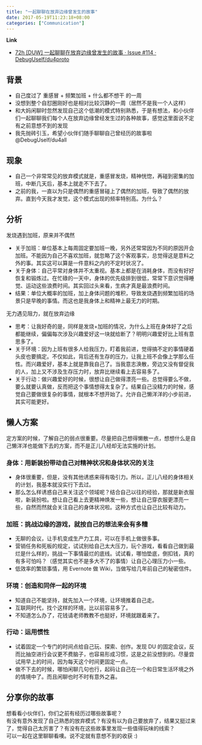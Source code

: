 ```yaml
---
title: "一起聊聊在放弃边缘曾发生的故事"
date: 2017-05-19T11:23:18+08:00
categories: ["Communication"]
---
```


**Link**

- [72h [DUW] 一起聊聊在放弃边缘曾发生的故事 · Issue #114 · DebugUself/du4proto](https://github.com/DebugUself/du4proto/issues/114)

## 背景

- 自己度过了 重感冒 + 频繁加班 + 什么都不想干 的一周
- 没想到整个自怼圈刚好也是相对比较沉静的一周（居然不是我一个人这样）
- 和大妈闲聊时忽然发现自己这个低潮的模式特别熟悉，于是有想法，和小伙伴们一起聊聊我们每个人在放弃边缘曾经发生过的各种故事，感觉这里面说不定有之前意想不到的发现
- 我先抛砖引玉，希望小伙伴们随手聊聊自己曾经历的故事啦 @DebugUself/du4all 

## 现象

- 自己一个非常常见的放弃模式就是，重感冒发烧，精神恍惚，再碰到密集的加班，中断几天后，基本上就走不下去了。
- 之前的我，一直以为只是偶然的重感冒碰上了偶然的加班，导致了偶然的放弃。直到今天我才发觉，这个模式出现的频率特别高。为什么？

## 分析

发烧遇到加班，原来并不偶然

- 关于加班：单位基本上每周固定要加班一晚，另外还常常因为不同的原因开会加班。不能因为自己不喜欢加班，就忽略了这个客观事实，总觉得这是意料之外的事。其实这可以算是一件意料之内的不定时状况了。
- 关于身体：自己平常对身体并不太重视。基本上都是在消耗身体，而没有好好恢复和锻炼过。在忙碌的一天中，身体的优先级排到很低，常常下意识觉得睡觉、运动这些浪费时间。其实回过头来看，生病才真是最浪费时间。
- 结果：单位大概率的加班，加上身体问题的堆积，导致发烧遇到频繁加班的场景只是早晚的事情。而这也是我身体上和精神上最无力的时期。

无力遇见阻力，就在放弃边缘

- 思考：让我好奇的是，同样是发烧+加班的情况，为什么上班在身体好了之后都能继续，偏偏每次涉及兴趣爱好这一块就给断了？明明兴趣爱好比上班有意思多了。
- 关于环境：因为上班有很多人给我压力，盯着我前进，觉得搞不定的事情硬着头皮也要搞定。不仅如此，背后还有生存的压力，让我上班不会像上学那么任性。而兴趣爱好，基本上就是靠我自己了。当我意志涣散，旁边又没有督促我的人，加上又不涉及生存压力时，放弃比继续看上去容易多了。
- 关于行动：做兴趣爱好的时候，很想让自己做得漂亮一些。总觉得要么不做，要么就要认真做，反而把这个事情想得太复杂了。结果自己没精力的时候，感觉自己要做很复杂的事情，就根本不想开始了。允许自己懒洋洋的小步前进，其实可能更好。

## 懒人方案

定方案的时候，了解自己的弱点很重要。尽量把自己想得懒散一点，想想什么是自己懒洋洋也能做下去的方案，而不是正儿八经却无法实施的计划。

### 身体：用新装扮带动自己对精神状况和身体状况的关注

- 身体很重要，但是，没有其他诱惑来得有吸引力。所以，正儿八经的身体相关的计划，我基本就没实行下去过。
- 那么怎么样诱惑自己来关注这个领域呢？结合自己以往的经验，那就是新衣服啦，新装扮啦。想让自己看上去更精神焕发一些，想让自己穿衣服更漂亮一些，自然而然就会关注自己的身体状况啦。这种方式也让自己比较有动力。

### 加班：挑战边缘的游戏，就按自己的想法来会有多糟

- 无聊的会议，让手机变成生产力工具，可以在手机上做很多事。
- 营销任务和死板的规定，试试别给自己太大压力，玩个游戏，看看自己做到最烂是什么样的，挑战一下事情最烂的底线。试试看，哪怕垫底，倒扣钱，真的有多可怕吗？（感觉其实也不是多大不了的事情）让自己心理压力小一些。
- 低效率的繁琐事情，用 Evernote 做 Wiki，当做写给几年前自己的秘密信件。

### 环境：创造和同伴一起的环境

- 知道自己不能坚持，就先加入一个环境，让环境推着自己走。
- 互联网时代，找个这样的环境，比以前容易多了。
- 不知道怎么办了，花钱请老师教教不也挺好，环境就跟着来了。

### 行动：运用惯性

- 试着固定一个专门的时间点给自己玩、探索、创作。发现 DU 的固定会议，反而比抽空进行会议更不费脑子，也容易形成习惯，这是之前没想到的。尽量尝试用早上的时间，因为每天这个时间更固定一点。
- 做不下去的时候，哪怕闲聊几句也行，起码让自己在一个和日常生活环境之外的情境中了。而且闲聊也时不时有意外之喜。

## 分享你的故事

想看看小伙伴们，你们之前有经历过哪些故事呢？  
有没有意外发现了自己熟悉的放弃模式？有没有以为自己要放弃了，结果又挺过来了，觉得自己太厉害了？有没有在这些故事里发现一些值得玩味的线索？  
可以一起在这里聊聊看噢。说不定就有意想不到的收获 :)


